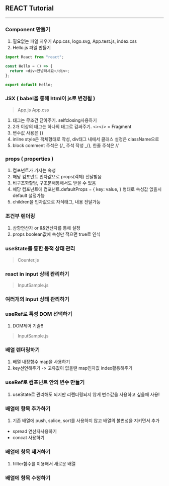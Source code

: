 ## REACT Tutorial

---

### Component 만들기

1. 필요없는 파일 지우기 App.css, logo.svg, App.test.js, index.css
2. Hello.js 파일 만들기

```javascript
import React from "react";

const Hello = () => {
  return <div>안녕하세요</div>;
};

export default Hello;
```

### JSX ( babel을 통해 html이 js로 변경됨 )

> App.js
> App.css

1. 태그는 무조건 닫아주기. selfclosing사용하기
2. 2개 이상의 태그는 하나의 태그로 감싸주기. <></> = Fragment
3. 변수값 사용은 {}
4. inline style은 객체형태로 작성, div태그 내에서 클래스 설정은 className으로
5. block comment 주석은 {/_ 주석 작성 _/}, 한줄 주석은 //

### props ( properties )

1. 컴포넌트가 가지는 속성
2. 해당 컴포넌트 인자값으로 props(객체) 전달받음
3. 비구조화할당, 구조분해통해서도 받을 수 있음
4. 해당 컴포넌트에 컴포넌트.defaultProps = { key: value, } 형태로 속성값 없을시 default 설정가능
5. children을 인자값으로 자식태그, 내용 전달가능

### 조건부 렌더링

1. 삼항연산자 or &&연산자를 통해 설정
2. props boolean값에 속성만 적으면 true로 인식

### useState를 통한 동적 상태 관리

> Counter.js

### react in input 상태 관리하기

> InputSample.js

### 여러개의 input 상태 관리하기

### useRef로 특정 DOM 선택하기

1. DOM제어 기술!!

> InputSample.js

### 배열 렌더링하기

1. 배열 내장함수 map을 사용하기
2. key선언해주기 -> 고유값이 없을땐 map인자값 index활용해주기

### useRef로 컴포넌트 안의 변수 만들기

1. useState로 관리해도 되지만 리렌더링되지 않게 변수값을 사용하고 싶을때 사용!

### 배열에 항목 추가하기

1. 기존 배열에 push, splice, sort를 사용하지 않고 배열의 불변성을 지키면서 추가

- spread 연산자사용하기
- concat 사용하기

### 배열에 항목 제거하기

1. fillter함수를 이용해서 새로운 배열

### 배열에 항목 수정하기
